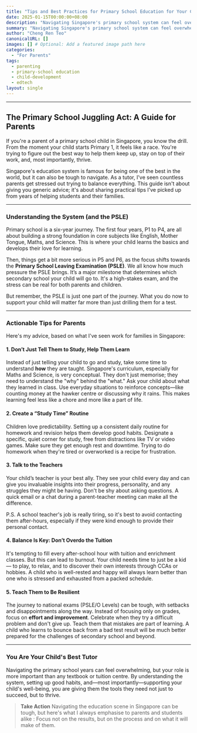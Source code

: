 ```yaml
---
title: "Tips and Best Practices for Primary School Education for Your Child"
date: 2025-01-15T00:00:00+08:00
description: "Navigating Singapore's primary school system can feel overwhelming. This post offers practical, no-nonsense advice to help your child thrive."
summary: "Navigating Singapore's primary school system can feel overwhelming. This post offers parents practical, no-nonsense advice to help your child thrive."
author: "Cheng Ren Teo"
canonicalURL: []
images: [] # Optional: Add a featured image path here
categories:
  - "For Parents"
tags:
  - parenting
  - primary-school education
  - child-development
  - edtech
layout: single
---
```


---

## The Primary School Juggling Act: A Guide for Parents

If you're a parent of a primary school child in Singapore, you know the drill. From the moment your child starts Primary 1, it feels like a race. You're trying to figure out the best way to help them keep up, stay on top of their work, and, most importantly, thrive.

Singapore's education system is famous for being one of the best in the world, but it can also be tough to navigate. As a tutor, I've seen countless parents get stressed out trying to balance everything. This guide isn't about giving you generic advice; it's about sharing practical tips I’ve picked up from years of helping students and their families.

---

### Understanding the System (and the PSLE)

Primary school is a six-year journey. The first four years, P1 to P4, are all about building a strong foundation in core subjects like English, Mother Tongue, Maths, and Science. This is where your child learns the basics and develops their love for learning.

Then, things get a bit more serious in P5 and P6, as the focus shifts towards the **Primary School Leaving Examination (PSLE)**. We all know how much pressure the PSLE brings. It’s a major milestone that determines which secondary school your child will go to. It's a high-stakes exam, and the stress can be real for both parents and children.

But remember, the PSLE is just one part of the journey. What you do now to support your child will matter far more than just drilling them for a test.

---

### Actionable Tips for Parents

Here's my advice, based on what I've seen work for families in Singapore:

#### 1. Don’t Just Tell Them to Study, Help Them Learn

Instead of just telling your child to go and study, take some time to understand **how** they are taught. Singapore's curriculum, especially for Maths and Science, is very conceptual. They don't just memorise; they need to understand the "why" behind the "what." Ask your child about what they learned in class. Use everyday situations to reinforce concepts—like counting money at the hawker centre or discussing why it rains. This makes learning feel less like a chore and more like a part of life.

#### 2. Create a “Study Time” Routine

Children love predictability. Setting up a consistent daily routine for homework and revision helps them develop good habits. Designate a specific, quiet corner for study, free from distractions like TV or video games. Make sure they get enough rest and downtime. Trying to do homework when they're tired or overworked is a recipe for frustration.

#### 3. Talk to the Teachers

Your child’s teacher is your best ally. They see your child every day and can give you invaluable insights into their progress, personality, and any struggles they might be having. Don't be shy about asking questions. A quick email or a chat during a parent-teacher meeting can make all the difference.

P.S. A school teacher's job is really tiring, so it's best to avoid contacting them after-hours, especially if they were kind enough to provide their personal contact. 

#### 4. Balance Is Key: Don’t Overdo the Tuition

It's tempting to fill every after-school hour with tuition and enrichment classes. But this can lead to burnout. Your child needs time to just be a kid — to play, to relax, and to discover their own interests through CCAs or hobbies. A child who is well-rested and happy will always learn better than one who is stressed and exhausted from a packed schedule.

#### 5. Teach Them to Be Resilient

The journey to national exams (PSLE/O Levels) can be tough, with setbacks and disappointments along the way. Instead of focusing only on grades, focus on **effort and improvement**. Celebrate when they try a difficult problem and don't give up. Teach them that mistakes are part of learning. A child who learns to bounce back from a bad test result will be much better prepared for the challenges of secondary school and beyond.

---

### You Are Your Child's Best Tutor

Navigating the primary school years can feel overwhelming, but your role is more important than any textbook or tuition centre. By understanding the system, setting up good habits, and—most importantly—supporting your child's well-being, you are giving them the tools they need not just to succeed, but to thrive.

> **Take Action**
> Navigating the education scene in Singapore can be tough, but here's what I always emphasise to parents and students alike : Focus not on the results, but on the process and on what it will make of them.

